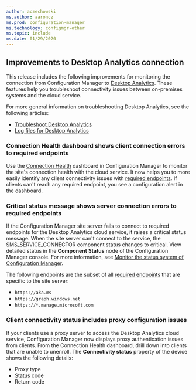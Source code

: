 ```yaml
---
author: aczechowski
ms.author: aaroncz
ms.prod: configuration-manager
ms.technology: configmgr-other
ms.topic: include
ms.date: 01/29/2020
---
```


## <a name="bkmk_da"></a> Improvements to Desktop Analytics connection

This release includes the following improvements for monitoring the connection from Configuration Manager to [Desktop Analytics](/configmgr/desktop-analytics/overview). These features help you troubleshoot connectivity issues between on-premises systems and the cloud service.

For more general information on troubleshooting Desktop Analytics, see the following articles:

- [Troubleshoot Desktop Analytics](/configmgr/desktop-analytics/troubleshooting)
- [Log files for Desktop Analytics](/configmgr/core/plan-design/hierarchy/log-files#desktop-analytics)

### Connection Health dashboard shows client connection errors to required endpoints

<!-- 4963230 -->

Use the [Connection Health](/configmgr/desktop-analytics/monitor-connection-health) dashboard in Configuration Manager to monitor the site's connection health with the cloud service. It now helps you to more easily identify any client connectivity issues with [required endpoints](/configmgr/desktop-analytics/enable-data-sharing#endpoints). If clients can't reach any required endpoint, you see a configuration alert in the dashboard.

### Critical status message shows server connection errors to required endpoints

<!-- 5566763 -->

If the Configuration Manager site server fails to connect to required endpoints for the Desktop Analytics cloud service, it raises a critical status message. When the site server can't connect to the service, the SMS_SERVICE_CONNECTOR component status changes to critical. View detailed status in the **Component Status** node of the Configuration Manager console. For more information, see [Monitor the status system of Configuration Manager](/configmgr/core/servers/manage/use-alerts-and-the-status-system#BKMK_MonitorSystemStatus).

<!-- what's the specific status message ID? -->

The following endpoints are the subset of all [required endpoints](/configmgr/desktop-analytics/enable-data-sharing#endpoints) that are specific to the site server:

- `https://aka.ms`
- `https://graph.windows.net`
- `https://*.manage.microsoft.com`

### Client connectivity status includes proxy configuration issues

<!-- 4963383 -->

If your clients use a proxy server to access the Desktop Analytics cloud service, Configuration Manager now displays proxy authentication issues from clients. From the Connection Health dashboard, drill down into clients that are unable to unenroll. The **Connectivity status** property of the device shows the following details:

- Proxy type
- Status code
- Return code
